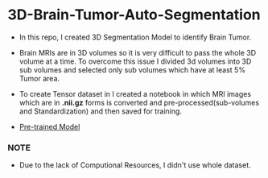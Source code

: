 # 3D-Brain-Tumor-Auto-Segmentation

* In this repo, I created 3D Segmentation Model to identify Brain Tumor.

* Brain MRIs are in 3D volumes so it is very difficult to pass the whole 3D volume at a time. To overcome this issue I divided 3d volumes into 3D sub volumes and selected only sub volumes which have at least 5% Tumor area.

* To create Tensor dataset in I created a notebook in which MRI images which are in **.nii.gz** forms is converted and pre-processed(sub-volumes and Standardization) and then saved for training.

* [Pre-trained Model](https://github.com/vkmavani/3D-Brain-Tumor-Auto-Segmentation/blob/main/TumorSegmentation.pt)

### **NOTE**
  
  * Due to the lack of Computional Resources, I didn't use whole dataset.
